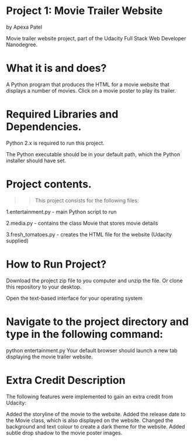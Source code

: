 # Project 1: Movie Trailer Website

by Apexa Patel

Movie trailer website project, part of the Udacity Full Stack Web Developer Nanodegree.

# What it is and does?

A Python program that produces the HTML for a movie website that displays a number of movies. Click on a movie poster to play its trailer.

# Required Libraries and Dependencies.

Python 2.x is required to run this project. 

The Python executable should be in your default path, which the Python installer should have set.

# Project contents.

>>This project consists for the following files:

1.entertainment.py - main Python script to run

2.media.py - contains the class Movie that stores movie details

3.fresh_tomatoes.py - creates the HTML file for the website (Udacity supplied)

# How to Run Project?

Download the project zip file to you computer and unzip the file. Or clone this repository to your desktop.

Open the text-based interface for your operating system

# Navigate to the project directory and type in the following command:

python entertainment.py
Your default browser should launch a new tab displaying the movie trailer website.

# Extra Credit Description

The following features were implemented to gain an extra credit from Udacity:

Added the storyline of the movie to the website.
Added the release date to the Movie class, which is also displayed on the website.
Changed the background and text colour to create a dark theme for the website.
Added subtle drop shadow to the movie poster images.
